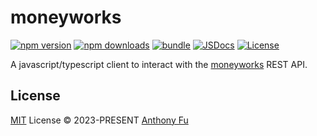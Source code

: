 # moneyworks

[![npm version][npm-version-src]][npm-version-href]
[![npm downloads][npm-downloads-src]][npm-downloads-href]
[![bundle][bundle-src]][bundle-href]
[![JSDocs][jsdocs-src]][jsdocs-href]
[![License][license-src]][license-href]

A javascript/typescript client to interact with the [moneyworks](https://www.cognito.co.nz) REST API.

## License

[MIT](./LICENSE) License © 2023-PRESENT [Anthony Fu](https://github.com/antfu)


<!-- Badges -->

[npm-version-src]: https://img.shields.io/npm/v/moneyworks?style=flat&colorA=080f12&colorB=1fa669
[npm-version-href]: https://npmjs.com/package/moneyworks
[npm-downloads-src]: https://img.shields.io/npm/dm/moneyworks?style=flat&colorA=080f12&colorB=1fa669
[npm-downloads-href]: https://npmjs.com/package/moneyworks
[bundle-src]: https://img.shields.io/bundlephobia/minzip/moneyworks?style=flat&colorA=080f12&colorB=1fa669&label=minzip
[bundle-href]: https://bundlephobia.com/result?p=moneyworks
[license-src]: https://img.shields.io/github/license/oak-digital/moneyworks.svg?style=flat&colorA=080f12&colorB=1fa669
[license-href]: https://github.com/oak-digital/moneyworks/blob/main/LICENSE
[jsdocs-src]: https://img.shields.io/badge/jsdocs-reference-080f12?style=flat&colorA=080f12&colorB=1fa669
[jsdocs-href]: https://www.jsdocs.io/package/moneyworks
